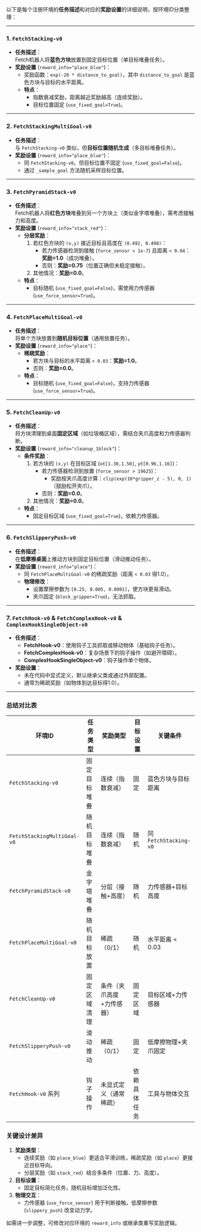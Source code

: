 以下是每个注册环境的**任务描述**和对应的**奖励设置**的详细说明，按环境ID分类整理：

---

### **1. `FetchStacking-v0`**
- **任务描述**：  
  Fetch机器人将**蓝色方块**放置到固定目标位置（单目标堆叠任务）。  
- **奖励设置** (`reward_info="place_blue"`)：  
  - 奖励函数：`exp(-20 * distance_to_goal)`，其中 `distance_to_goal` 是蓝色方块与目标的水平距离。  
  - **特点**：  
    - 指数衰减奖励，距离越近奖励越高（连续奖励）。  
    - 目标位置固定 (`use_fixed_goal=True`)。  

---

### **2. `FetchStackingMultiGoal-v0`**
- **任务描述**：  
  与 `FetchStacking-v0` 类似，但**目标位置随机生成**（多目标堆叠任务）。  
- **奖励设置** (`reward_info="place_blue"`)：  
  - 同 `FetchStacking-v0`，但目标位置不固定 (`use_fixed_goal=False`)。  
  - 通过 `_sample_goal` 方法随机采样目标位置。  

---

### **3. `FetchPyramidStack-v0`**
- **任务描述**：  
  Fetch机器人将**红色方块**堆叠到另一个方块上（类似金字塔堆叠），需考虑接触力和高度。  
- **奖励设置** (`reward_info="stack_red"`)：  
  - **分层奖励**：  
    1. 若红色方块的 `(x,y)` 接近目标且高度在 `(0.492, 0.498)`：  
       - 若力传感器检测到接触 (`force_sensor > 1e-7`) 且距离 `< 0.04`：**奖励=1.0**（成功堆叠）。  
       - 否则：**奖励=0.75**（位置正确但未稳定接触）。  
    2. 其他情况：**奖励=0.0**。  
  - **特点**：  
    - 目标随机 (`use_fixed_goal=False`)，需使用力传感器 (`use_force_sensor=True`)。  

---

### **4. `FetchPlaceMultiGoal-v0`**
- **任务描述**：  
  将单个方块放置到**随机目标位置**（通用放置任务）。  
- **奖励设置** (`reward_info="place"`)：  
  - **稀疏奖励**：  
    - 若方块与目标的水平距离 `< 0.03`：**奖励=1.0**。  
    - 否则：**奖励=0.0**。  
  - **特点**：  
    - 目标随机 (`use_fixed_goal=False`)，支持力传感器 (`use_force_sensor=True`)。  

---

### **5. `FetchCleanUp-v0`**
- **任务描述**：  
  将方块清理到桌面**固定区域**（如垃圾桶区域），需结合夹爪高度和力传感器判断。  
- **奖励设置** (`reward_info="cleanup_1block"`)：  
  - **条件奖励**：  
    1. 若方块的 `(x,y)` 在目标区域 (`x∈[1.30,1.50]`, `y∈[0.96,1.16]`)：  
       - 若力传感器检测到放置 (`force_sensor > 19625`)：  
         - 奖励按夹爪高度计算：`clip(exp(10*gripper_z - 5), 0, 1)`（鼓励松开夹爪）。  
       - 否则：**奖励=0.0**。  
    2. 其他情况：**奖励=0.0**。  
  - **特点**：  
    - 固定目标区域 (`use_fixed_goal=True`)，依赖力传感器。  

---

### **6. `FetchSlipperyPush-v0`**
- **任务描述**：  
  在**低摩擦桌面**上推动方块到固定目标位置（滑动推动任务）。  
- **奖励设置** (`reward_info="place"`)：  
  - 同 `FetchPlaceMultiGoal-v0` 的稀疏奖励（距离 `< 0.03` 得1.0）。  
  - **物理修改**：  
    - 设置摩擦参数为 `[0.25, 0.005, 0.0001]`，使方块更易滑动。  
    - 夹爪固定 (`block_gripper=True`)，无法抓取。  

---

### **7. `FetchHook-v0` & `FetchComplexHook-v0` & `ComplexHookSingleObject-v0`**
- **任务描述**：  
  - **FetchHook-v0**：使用钩子工具抓取或移动物体（基础钩子任务）。  
  - **FetchComplexHook-v0**：复杂场景下的钩子操作（如避开障碍）。  
  - **ComplexHookSingleObject-v0**：钩子操作单个物体。  
- **奖励设置**：  
  - 未在代码中显式定义，默认继承父类或通过外部配置。  
  - 通常为稀疏奖励（如物体到达目标得1.0）。  

---

### **总结对比表**
| 环境ID                     | 任务类型           | 奖励类型               | 目标设置           | 关键条件                          |
|----------------------------|--------------------|------------------------|--------------------|-----------------------------------|
| `FetchStacking-v0`          | 固定目标堆叠       | 连续（指数衰减）       | 固定               | 蓝色方块与目标距离                |
| `FetchStackingMultiGoal-v0` | 随机目标堆叠       | 连续（指数衰减）       | 随机               | 同 `FetchStacking-v0`             |
| `FetchPyramidStack-v0`      | 金字塔堆叠         | 分层（接触+高度）      | 随机               | 力传感器+目标高度                |
| `FetchPlaceMultiGoal-v0`    | 随机目标放置       | 稀疏（0/1）            | 随机               | 水平距离 < 0.03                   |
| `FetchCleanUp-v0`           | 固定区域清理       | 条件（夹爪高度+力传感器）| 固定区域         | 目标区域+力传感器                 |
| `FetchSlipperyPush-v0`      | 滑动推动           | 稀疏（0/1）            | 固定               | 低摩擦物理+夹爪固定               |
| `FetchHook-v0` 系列         | 钩子操作           | 未显式定义（通常稀疏） | 依赖具体任务       | 工具与物体交互                    |

### **关键设计差异**
1. **奖励类型**：  
   - 连续奖励（如 `place_blue`）更适合平滑训练，稀疏奖励（如 `place`）更接近目标导向。  
   - 分层奖励（如 `stack_red`）结合多条件（位置、力、高度）。  
2. **目标设置**：  
   - 固定目标简化任务，随机目标增加泛化性。  
3. **物理交互**：  
   - 力传感器 (`use_force_sensor`) 用于判断接触，低摩擦参数 (`slippery_push`) 改变动力学。  

如需进一步调整，可修改对应环境的 `reward_info` 或继承类重写奖励逻辑。